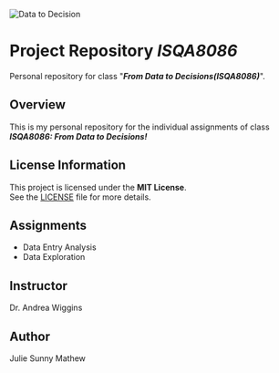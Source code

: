 ![Data to Decision](https://github.com/Julie789/8086/blob/master/8086.jpg)
# Project Repository _ISQA8086_
Personal repository for class "**_From Data to Decisions(ISQA8086)_**".

## Overview
This is my personal repository for the individual assignments of class **_ISQA8086: From Data to Decisions!_**

## License Information
This project is licensed under the **MIT License**.  
See the [LICENSE](https://github.com/Julie789/8086/blob/master/LICENSE) file for more details.

## Assignments
* Data Entry Analysis
* Data Exploration

## Instructor
Dr. Andrea Wiggins

## Author
Julie Sunny Mathew
